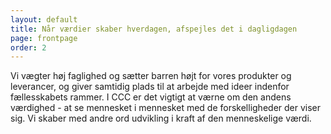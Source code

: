 ```yaml
---
layout: default
title: Når værdier skaber hverdagen, afspejles det i dagligdagen
page: frontpage
order: 2
---
```

Vi vægter høj faglighed og sætter barren højt for vores produkter og leverancer, og giver samtidig plads til at arbejde med ideer indenfor fællesskabets rammer. I CCC er det vigtigt at værne om den andens værdighed - at se mennesket i mennesket med de forskelligheder der viser sig. Vi skaber med andre ord udvikling i kraft af den menneskelige værdi.
